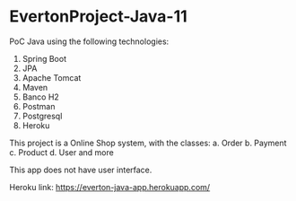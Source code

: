 # EvertonProject-Java-11

PoC Java using the following technologies:
1. Spring Boot
2. JPA
3. Apache Tomcat
4. Maven
5. Banco H2
6. Postman
7. Postgresql
8. Heroku

This project is a Online Shop system, with the classes:
a. Order
b. Payment
c. Product
d. User
and more

This app does not have user interface.

Heroku link: https://everton-java-app.herokuapp.com/
